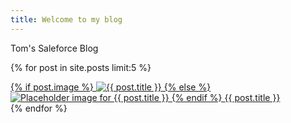 ```yaml
---
title: Welcome to my blog
---
```

Tom's Saleforce Blog

{% for post in site.posts limit:5 %}  
  <div>
    <a href="{{ site.baseurl }}{{ post.url }}" class="block">
            <!-- Post Image -->
            {% if post.image %}
              <img src="{{ post.image | relative_url }}" alt="{{ post.title }}" class="w-full h-48 object-cover">
            {% else %}
              <!-- Placeholder image if no image is defined in the post's front matter -->
              <img src="https://placehold.co/600x400/22c55e/ffffff?text=No+Image" alt="Placeholder image for {{ post.title }}" class="w-full h-48 object-cover bg-gray-200 flex items-center justify-center text-gray-500 text-sm">
            {% endif %}
          </a>
    <a href="{{ BASE_PATH }}{{ post.url }}">{{ post.title }}</a>
  </div>  
{% endfor %}  